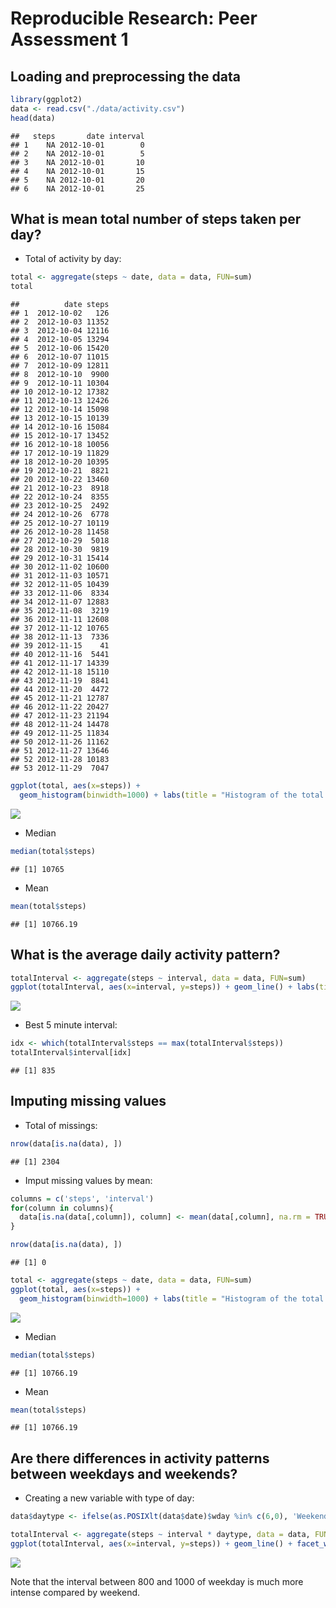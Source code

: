 # Reproducible Research: Peer Assessment 1


## Loading and preprocessing the data


```r
library(ggplot2)
data <- read.csv("./data/activity.csv")
head(data)
```

```
##   steps       date interval
## 1    NA 2012-10-01        0
## 2    NA 2012-10-01        5
## 3    NA 2012-10-01       10
## 4    NA 2012-10-01       15
## 5    NA 2012-10-01       20
## 6    NA 2012-10-01       25
```

## What is mean total number of steps taken per day?

* Total of activity by day:


```r
total <- aggregate(steps ~ date, data = data, FUN=sum)
total
```

```
##          date steps
## 1  2012-10-02   126
## 2  2012-10-03 11352
## 3  2012-10-04 12116
## 4  2012-10-05 13294
## 5  2012-10-06 15420
## 6  2012-10-07 11015
## 7  2012-10-09 12811
## 8  2012-10-10  9900
## 9  2012-10-11 10304
## 10 2012-10-12 17382
## 11 2012-10-13 12426
## 12 2012-10-14 15098
## 13 2012-10-15 10139
## 14 2012-10-16 15084
## 15 2012-10-17 13452
## 16 2012-10-18 10056
## 17 2012-10-19 11829
## 18 2012-10-20 10395
## 19 2012-10-21  8821
## 20 2012-10-22 13460
## 21 2012-10-23  8918
## 22 2012-10-24  8355
## 23 2012-10-25  2492
## 24 2012-10-26  6778
## 25 2012-10-27 10119
## 26 2012-10-28 11458
## 27 2012-10-29  5018
## 28 2012-10-30  9819
## 29 2012-10-31 15414
## 30 2012-11-02 10600
## 31 2012-11-03 10571
## 32 2012-11-05 10439
## 33 2012-11-06  8334
## 34 2012-11-07 12883
## 35 2012-11-08  3219
## 36 2012-11-11 12608
## 37 2012-11-12 10765
## 38 2012-11-13  7336
## 39 2012-11-15    41
## 40 2012-11-16  5441
## 41 2012-11-17 14339
## 42 2012-11-18 15110
## 43 2012-11-19  8841
## 44 2012-11-20  4472
## 45 2012-11-21 12787
## 46 2012-11-22 20427
## 47 2012-11-23 21194
## 48 2012-11-24 14478
## 49 2012-11-25 11834
## 50 2012-11-26 11162
## 51 2012-11-27 13646
## 52 2012-11-28 10183
## 53 2012-11-29  7047
```


```r
ggplot(total, aes(x=steps)) + 
  geom_histogram(binwidth=1000) + labs(title = "Histogram of the total number of steps taken each day", x="Steps", y="Frequency")
```

![](PA1_template_files/figure-html/unnamed-chunk-3-1.png) 


* Median

```r
median(total$steps)
```

```
## [1] 10765
```

* Mean

```r
mean(total$steps)
```

```
## [1] 10766.19
```

## What is the average daily activity pattern?


```r
totalInterval <- aggregate(steps ~ interval, data = data, FUN=sum)
ggplot(totalInterval, aes(x=interval, y=steps)) + geom_line() + labs(title = "Plot of the total steps taken interval of each date", x="Interval", y="Total steps")
```

![](PA1_template_files/figure-html/unnamed-chunk-6-1.png) 

* Best 5 minute interval:


```r
idx <- which(totalInterval$steps == max(totalInterval$steps))
totalInterval$interval[idx]
```

```
## [1] 835
```

## Imputing missing values

* Total of missings:


```r
nrow(data[is.na(data), ])
```

```
## [1] 2304
```

* Imput missing values by mean:


```r
columns = c('steps', 'interval')
for(column in columns){
  data[is.na(data[,column]), column] <- mean(data[,column], na.rm = TRUE)
}

nrow(data[is.na(data), ])
```

```
## [1] 0
```


```r
total <- aggregate(steps ~ date, data = data, FUN=sum)
ggplot(total, aes(x=steps)) + 
  geom_histogram(binwidth=1000) + labs(title = "Histogram of the total number of steps taken each day whithout NA", x="Steps", y="Frequency")
```

![](PA1_template_files/figure-html/unnamed-chunk-10-1.png) 

* Median

```r
median(total$steps)
```

```
## [1] 10766.19
```

* Mean

```r
mean(total$steps)
```

```
## [1] 10766.19
```

## Are there differences in activity patterns between weekdays and weekends?

* Creating a new variable with type of day: 

```r
data$daytype <- ifelse(as.POSIXlt(data$date)$wday %in% c(6,0), 'Weekend', 'Weekday')
```



```r
totalInterval <- aggregate(steps ~ interval * daytype, data = data, FUN=sum)
ggplot(totalInterval, aes(x=interval, y=steps)) + geom_line() + facet_wrap(~ daytype) + labs(title = "Plot of the total steps taken interval of each date, sep. by type of day", x="Interval", y="Total steps")
```

![](PA1_template_files/figure-html/unnamed-chunk-14-1.png) 

Note that the interval between 800 and 1000 of weekday is much more intense compared by weekend.
